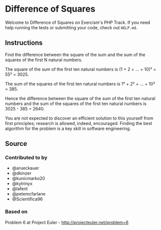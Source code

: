 # Difference of Squares

Welcome to Difference of Squares on Exercism's PHP Track.
If you need help running the tests or submitting your code, check out `HELP.md`.

## Instructions

Find the difference between the square of the sum and the sum of the squares of the first N natural numbers.

The square of the sum of the first ten natural numbers is
(1 + 2 + ... + 10)² = 55² = 3025.

The sum of the squares of the first ten natural numbers is
1² + 2² + ... + 10² = 385.

Hence the difference between the square of the sum of the first
ten natural numbers and the sum of the squares of the first ten
natural numbers is 3025 - 385 = 2640.

You are not expected to discover an efficient solution to this yourself from
first principles; research is allowed, indeed, encouraged. Finding the best
algorithm for the problem is a key skill in software engineering.

## Source

### Contributed to by

- @arueckauer
- @dkinzer
- @kunicmarko20
- @kytrinyx
- @lafent
- @petemcfarlane
- @Scientifica96

### Based on

Problem 6 at Project Euler - http://projecteuler.net/problem=6